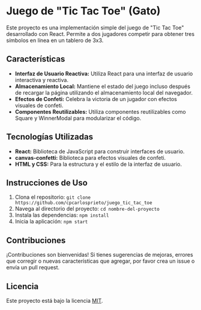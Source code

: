 # Juego de "Tic Tac Toe" (Gato)

Este proyecto es una implementación simple del juego de "Tic Tac Toe" desarrollado con React. Permite a dos jugadores competir para obtener tres símbolos en línea en un tablero de 3x3.

## Características

- **Interfaz de Usuario Reactiva:** Utiliza React para una interfaz de usuario interactiva y reactiva.
- **Almacenamiento Local:** Mantiene el estado del juego incluso después de recargar la página utilizando el almacenamiento local del navegador.
- **Efectos de Confeti:** Celebra la victoria de un jugador con efectos visuales de confeti.
- **Componentes Reutilizables:** Utiliza componentes reutilizables como Square y WinnerModal para modularizar el código.

## Tecnologías Utilizadas

- **React:** Biblioteca de JavaScript para construir interfaces de usuario.
- **canvas-confetti:** Biblioteca para efectos visuales de confeti.
- **HTML y CSS:** Para la estructura y el estilo de la interfaz de usuario.

## Instrucciones de Uso

1. Clona el repositorio: `git clone https://github.com/cpcarlosprieto/juego_tic_tac_toe`
2. Navega al directorio del proyecto: `cd nombre-del-proyecto`
3. Instala las dependencias: `npm install`
4. Inicia la aplicación: `npm start`

## Contribuciones

¡Contribuciones son bienvenidas! Si tienes sugerencias de mejoras, errores que corregir o nuevas características que agregar, por favor crea un issue o envía un pull request.

## Licencia

Este proyecto está bajo la licencia [MIT](LICENSE).
